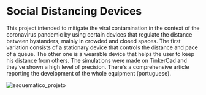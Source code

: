 # Social Distancing Devices
This project intended to mitigate the viral contamination in the context of the coronavirus pandemic by  using certain devices that regulate the distance between bystanders,
mainly in crowded and closed spaces. The first variation
consists of a stationary device that controls the distance
and pace of a queue. The other one is a wearable device
that helps the user to keep his distance from others. The
simulations were made on TinkerCad and they’ve shown a
high level of precision. There's a comprehensive article reporting the development of the whole equipment (portuguese).




![esquematico_projeto](https://github.com/pressauro/Social-Distancing/assets/76461118/46388ba4-606e-46ce-9e5f-87a5b6ee2231)
